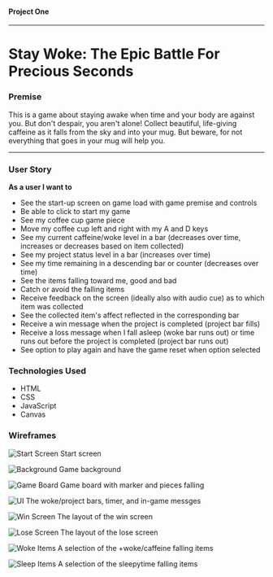 #### Project One
---
# Stay Woke: The Epic Battle For Precious Seconds

### Premise
This is a game about staying awake when time and your body are against you. But don't despair, you aren't alone! Collect beautiful, life-giving caffeine as it falls from the sky and into your mug. But beware, for not everything that goes in your mug will help you.

---

### User Story

**As a user I want to**
* See the start-up screen on game load with game premise and controls
* Be able to click to start my game
* See my coffee cup game piece
* Move my coffee cup left and right with my A and D keys
* See my current caffeine/woke level in a bar (decreases over time, increases or decreases based on item collected)
* See my project status level in a bar (increases over time)
* See my time remaining in a descending bar or counter (decreases over time)
* See the items falling toward me, good and bad
* Catch or avoid the falling items
* Receive feedback on the screen (ideally also with audio cue) as to which item was collected
* See the collected item's affect reflected in the corresponding bar
* Receive a win message when the project is completed (project bar fills)
* Receive a loss message when I fall asleep (woke bar runs out) or time runs out before the project is completed (project bar runs out)
* See option to play again and have the game reset when option selected

### Technologies Used
* HTML
* CSS
* JavaScript
* Canvas

### Wireframes
![Start Screen](/images/pitch01.jpg)
Start screen

![Background](/images/pitch02.jpg)
Game background

![Game Board](/images/pitch03.jpg)
Game board with marker and pieces falling

![UI](/images/pitch04.jpg)
The woke/project bars, timer, and in-game messges

![Win Screen](/images/pitch05.jpg)
The layout of the win screen

![Lose Screen](/images/pitch06.jpg)
The layout of the lose screen

![Woke Items](/images/pitch07.jpg)
A selection of the +woke/caffeine falling items

![Sleep Items](/images/pitch08.jpg)
A selection of the sleepytime falling items